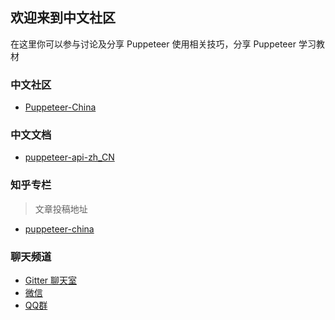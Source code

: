 ## 欢迎来到中文社区

在这里你可以参与讨论及分享 Puppeteer 使用相关技巧，分享 Puppeteer 学习教材

### 中文社区

- [Puppeteer-China](https://github.com/orgs/puppeteer-china/teams/forum)

### 中文文档

- [puppeteer-api-zh_CN](https://zhaoqize.github.io/puppeteer-api-zh_CN/#/)

### 知乎专栏

> 文章投稿地址

- [puppeteer-china](https://zhuanlan.zhihu.com/puppeteer-china)

### 聊天频道

- [Gitter 聊天室](https://gitter.im/puppeteer-China/Lobby)
- [微信](https://github.com/zhaoqize/puppeteer-api-zh_CN/blob/master/img/q.png)
- [QQ群](https://github.com/zhaoqize/puppeteer-api-zh_CN/blob/master/img/qq.jpeg)
